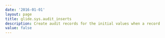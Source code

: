 ```yaml
---
date: '2016-01-01'
layout: page
title: glide.sys.audit_inserts
description: Create audit records for the initial values when a record is inserted 
value: false
---
```

